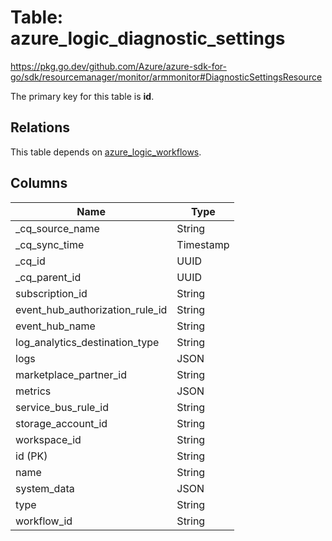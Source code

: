 # Table: azure_logic_diagnostic_settings

https://pkg.go.dev/github.com/Azure/azure-sdk-for-go/sdk/resourcemanager/monitor/armmonitor#DiagnosticSettingsResource

The primary key for this table is **id**.

## Relations
This table depends on [azure_logic_workflows](azure_logic_workflows.md).


## Columns
| Name          | Type          |
| ------------- | ------------- |
|_cq_source_name|String|
|_cq_sync_time|Timestamp|
|_cq_id|UUID|
|_cq_parent_id|UUID|
|subscription_id|String|
|event_hub_authorization_rule_id|String|
|event_hub_name|String|
|log_analytics_destination_type|String|
|logs|JSON|
|marketplace_partner_id|String|
|metrics|JSON|
|service_bus_rule_id|String|
|storage_account_id|String|
|workspace_id|String|
|id (PK)|String|
|name|String|
|system_data|JSON|
|type|String|
|workflow_id|String|